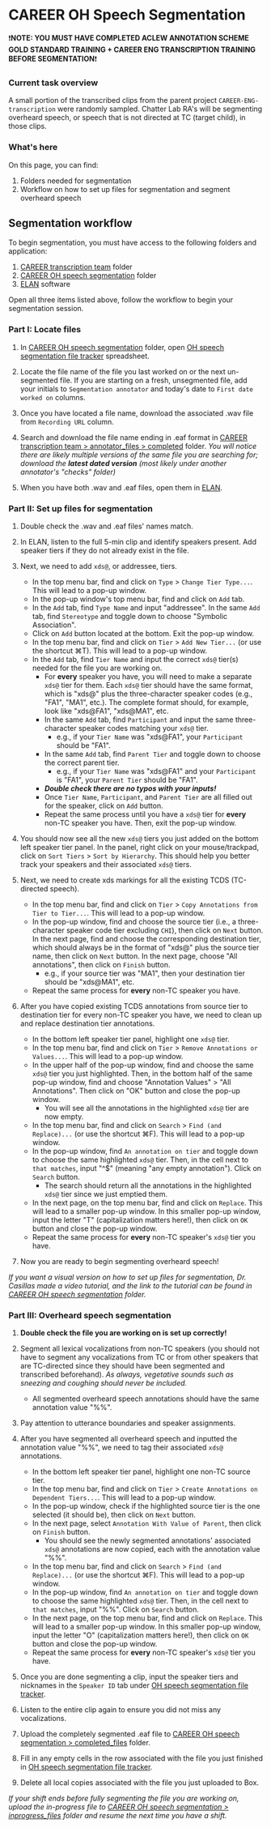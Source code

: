 # CAREER OH Speech Segmentation

❗**NOTE: YOU MUST HAVE COMPLETED ACLEW ANNOTATION SCHEME GOLD STANDARD TRAINING + CAREER ENG TRANSCRIPTION TRAINING BEFORE SEGMENTATION**❗

### Current task overview

A small portion of the transcribed clips from the parent project `CAREER-ENG-transcription` were randomly sampled. Chatter Lab RA's will be segmenting overheard speech, or speech that is not directed at TC (target child), in those clips.

### What's here

On this page, you can find:

1. Folders needed for segmentation
2. Workflow on how to set up files for segmentation and segment overheard speech

## Segmentation workflow

To begin segmentation, you must have access to the following folders and application:

1. [CAREER transcription team](https://uchicago.app.box.com/folder/198109383319) folder
2. [CAREER OH speech segmentation](https://uchicago.app.box.com/folder/346086493250) folder
3. [ELAN](https://archive.mpi.nl/tla/elan/download) software

Open all three items listed above, follow the workflow to begin your segmentation session.

### Part I: Locate files

1. In [CAREER OH speech segmentation](https://uchicago.app.box.com/folder/346086493250) folder, open [OH speech segmentation file tracker](https://uchicago.app.box.com/file/2017072696161) spreadsheet.

2. Locate the file name of the file you last worked on or the next un-segmented file. If you are starting on a fresh, unsegmented file, add your initials to `Segmentation annotator` and today's date to `First date worked on` columns.

3. Once you have located a file name, download the associated .wav file from `Recording URL` column.

4. Search and download the file name ending in .eaf format in [CAREER transcription team > annotator_files > completed](https://uchicago.app.box.com/folder/199422689005) folder. *You will notice there are likely multiple versions of the same file you are searching for; download the ***latest dated version*** (most likely under another annotator's "checks" folder)*

5. When you have both .wav and .eaf files, open them in [ELAN](https://archive.mpi.nl/tla/elan/download).

### Part II: Set up files for segmentation

1. Double check the .wav and .eaf files' names match.

2. In ELAN, listen to the full 5-min clip and identify speakers present. Add speaker tiers if they do not already exist in the file.

3. Next, we need to add `xds@`, or addressee, tiers.
    
    - In the top menu bar, find and click on `Type` > `Change Tier Type...`. This will lead to a pop-up window.
    - In the pop-up window's top menu bar, find and click on `Add` tab.
    - In the `Add` tab, find `Type Name` and input "addressee". In the same `Add` tab, find `Stereotype` and toggle down to choose "Symbolic Association".
    - Click on `Add` button located at the bottom. Exit the pop-up window.
    - In the top menu bar, find and click on `Tier` > `Add New Tier...` (or use the shortcut ⌘T). This will lead to a pop-up window.
    - In the `Add` tab, find `Tier Name` and input the correct `xds@` tier(s) needed for the file you are working on.
      - For **every** speaker you have, you will need to make a separate `xds@` tier for them. Each `xds@` tier should have the same format, which is "xds@" plus the three-character speaker codes (e.g., "FA1", "MA1", etc.). The complete format should, for example, look like "xds@FA1", "xds@MA1", etc.
      - In the same `Add` tab, find `Participant` and input the same three-character speaker codes matching your `xds@` tier.
        - e.g., if your `Tier Name` was "xds@FA1", your `Participant` should be "FA1".
      - In the same `Add` tab, find `Parent Tier` and toggle down to choose the correct parent tier.
        - e.g., if your `Tier Name` was "xds@FA1" and your `Participant` is "FA1", your `Parent Tier` should be "FA1".
      - ***Double check there are no typos with your inputs!***
      - Once `Tier Name`, `Participant`, and `Parent Tier` are all filled out for the speaker, click on `Add` button.
      - Repeat the same process until you have a `xds@` tier for **every** non-TC speaker you have. Then, exit the pop-up window.
        
4. You should now see all the new `xds@` tiers you just added on the bottom left speaker tier panel. In the panel, right click on your mouse/trackpad, click on `Sort Tiers` > `Sort by Hierarchy`. This should help you better track your speakers and their associated `xds@` tiers.

5. Next, we need to create xds markings for all the existing TCDS (TC-directed speech).
    
    - In the top menu bar, find and click on `Tier` > `Copy Annotations from Tier to Tier...`. This will lead to a pop-up window.
    - In the pop-up window, find and choose the source tier (i.e., a three-character speaker code tier excluding `CHI`), then click on `Next` button. In the next page, find and choose the corresponding destination tier, which should always be in the format of "xds@" plus the source tier name, then click on `Next` button. In the next page, choose "All annotations", then click on `Finish` button.
      - e.g., if your source tier was "MA1", then your destination tier should be "xds@MA1", etc.
    - Repeat the same process for **every** non-TC speaker you have.
      
6. After you have copied existing TCDS annotations from source tier to destination tier for every non-TC speaker you have, we need to clean up and replace destination tier annotations.
    
    - In the bottom left speaker tier panel, highlight one `xds@` tier.
    - In the top menu bar, find and click on `Tier` > `Remove Annotations or Values...`. This will lead to a pop-up window.
    - In the upper half of the pop-up window, find and choose the same `xds@` tier you just highlighted. Then, in the bottom half of the same pop-up window, find and choose "Annotation Values" > "All Annotations". Then click on "OK" button and close the pop-up window.
      - You will see all the annotations in the highlighted `xds@` tier are now empty.
    - In the top menu bar, find and click on `Search` > `Find (and Replace)...` (or use the shortcut ⌘F). This will lead to a pop-up window.
    - In the pop-up window, find `An annotation on tier` and toggle down to choose the same highlighted `xds@` tier. Then, in the cell next to `that matches`, input "^$" (meaning "any empty annotation"). Click on `Search` button. 
      - The search should return all the annotations in the highlighted `xds@` tier since we just emptied them.
    - In the next page, on the top menu bar, find and click on `Replace`. This will lead to a smaller pop-up window. In this smaller pop-up window, input the letter "T" (capitalization matters here!), then click on `OK` button and close the pop-up window.
    - Repeat the same process for **every** non-TC speaker's `xds@` tier you have.
      
7. Now you are ready to begin segmenting overheard speech!

*If you want a visual version on how to set up files for segmentation, Dr. Casillas made a video tutorial, and the link to the tutorial can be found in [CAREER OH speech segmentation](https://uchicago.app.box.com/folder/346086493250) folder.*

### Part III: Overheard speech segmentation

1. **Double check the file you are working on is set up correctly!**

2. Segment all lexical vocalizations from non-TC speakers (you should not have to segment any vocalizations from TC or from other speakers that are TC-directed since they should have been segmented and transcribed beforehand). *As always, vegetative sounds such as sneezing and coughing should never be included.*

    - All segmented overheard speech annotations should have the same annotation value "%%".

3. Pay attention to utterance boundaries and speaker assignments.

4. After you have segmented all overheard speech and inputted the annotation value "%%", we need to tag their associated `xds@` annotations.

    - In the bottom left speaker tier panel, highlight one non-TC source tier.
    - In the top menu bar, find and click on `Tier` > `Create Annotations on Dependent Tiers...`. This will lead to a pop-up window.
    - In the pop-up window, check if the highlighted source tier is the one selected (it should be), then click on `Next` button.
    - In the next page, select `Annotation With Value of Parent`, then click on `Finish` button.
      - You should see the newly segmented annotations' associated `xds@` annotations are now copied, each with the annotation value "%%".
    - In the top menu bar, find and click on `Search` > `Find (and Replace)...` (or use the shortcut ⌘F). This will lead to a pop-up window.
    - In the pop-up window, find `An annotation on tier` and toggle down to choose the same highlighted `xds@` tier. Then, in the cell next to `that matches`, input "%%". Click on `Search` button. 
    - In the next page, on the top menu bar, find and click on `Replace`. This will lead to a smaller pop-up window. In this smaller pop-up window, input the letter "O" (capitalization matters here!), then click on `OK` button and close the pop-up window.
    - Repeat the same process for **every** non-TC speaker's `xds@` tier you have.
      
5. Once you are done segmenting a clip, input the speaker tiers and nicknames in the `Speaker ID` tab under [OH speech segmentation file tracker](https://uchicago.app.box.com/file/2017072696161).

6. Listen to the entire clip again to ensure you did not miss any vocalizations.

7. Upload the completely segmented .eaf file to [CAREER OH speech segmentation > completed_files](https://uchicago.app.box.com/folder/347024015997) folder.

8. Fill in any empty cells in the row associated with the file you just finished in [OH speech segmentation file tracker](https://uchicago.app.box.com/file/2017072696161).

9. Delete all local copies associated with the file you just uploaded to Box.

*If your shift ends before fully segmenting the file you are working on, upload the in-progress file to [CAREER OH speech segmentation > inprogress_files](https://uchicago.app.box.com/folder/347025323995) folder and resume the next time you have a shift.*

